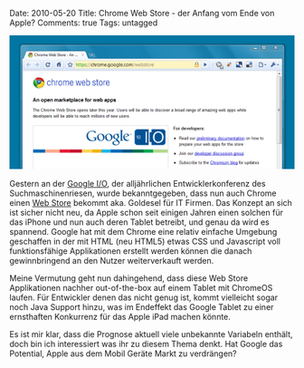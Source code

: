 Date: 2010-05-20
Title: Chrome Web Store - der Anfang vom Ende von Apple?
Comments: true
Tags: untagged

<img src="/assets/images/2010/5/chrome-web-store.png" alt="Chrome Web Store" />
<p>Gestern an der <a href="https://code.google.com/events/io/2010/" title="Google I/O">Google I/O</a>, der alljährlichen
    Entwicklerkonferenz des Suchmaschinenriesen, wurde bekanntgegeben, dass nun auch Chrome einen <a
        href="https://chrome.google.com/webstore " title="Chrome Web Store">Web Store</a> bekommt aka. Goldesel für IT
    Firmen. Das Konzept an sich ist sicher nicht neu, da Apple schon seit einigen Jahren einen solchen für das iPhone
    und nun auch deren Tablet betreibt, und genau da wird es spannend. Google hat mit dem Chrome eine relativ einfache
    Umgebung geschaffen in der mit HTML (neu HTML5) etwas CSS und Javascript voll funktionsfähige Applikationen erstellt
    werden können die danach gewinnbringend an den Nutzer weiterverkauft werden.</p>

<p>Meine Vermutung geht nun dahingehend, dass diese Web Store Applikationen nachher out-of-the-box auf einem Tablet mit
    ChromeOS laufen. Für Entwickler denen das nicht genug ist, kommt vielleicht sogar noch Java Support hinzu, was im
    Endeffekt das Google Tablet zu einer ernsthaften Konkurrenz für das Apple iPad machen könnte.</p>

<p>Es ist mir klar, dass die Prognose aktuell viele unbekannte Variabeln enthält, doch bin ich interessiert was ihr zu
    diesem Thema denkt. Hat Google das Potential, Apple aus dem Mobil Geräte Markt zu verdrängen?</p>
